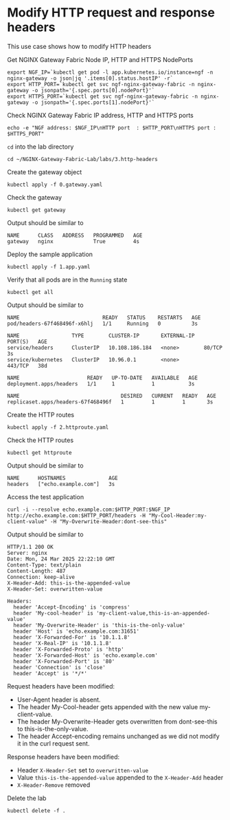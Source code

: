# Modify HTTP request and response headers

This use case shows how to modify HTTP headers

Get NGINX Gateway Fabric Node IP, HTTP and HTTPS NodePorts
```code
export NGF_IP=`kubectl get pod -l app.kubernetes.io/instance=ngf -n nginx-gateway -o json|jq '.items[0].status.hostIP' -r`
export HTTP_PORT=`kubectl get svc ngf-nginx-gateway-fabric -n nginx-gateway -o jsonpath='{.spec.ports[0].nodePort}'`
export HTTPS_PORT=`kubectl get svc ngf-nginx-gateway-fabric -n nginx-gateway -o jsonpath='{.spec.ports[1].nodePort}'`
```

Check NGINX Gateway Fabric IP address, HTTP and HTTPS ports
```code
echo -e "NGF address: $NGF_IP\nHTTP port  : $HTTP_PORT\nHTTPS port : $HTTPS_PORT"
```

`cd` into the lab directory
```code
cd ~/NGINX-Gateway-Fabric-Lab/labs/3.http-headers
```

Create the gateway object
```code
kubectl apply -f 0.gateway.yaml
```

Check the gateway
```code
kubectl get gateway
```

Output should be similar to
```code
NAME      CLASS   ADDRESS   PROGRAMMED   AGE
gateway   nginx             True         4s
```

Deploy the sample application
```code
kubectl apply -f 1.app.yaml
```

Verify that all pods are in the `Running` state

```code
kubectl get all
```

Output should be similar to

```
NAME                           READY   STATUS    RESTARTS   AGE
pod/headers-67f468496f-x6hlj   1/1     Running   0          3s

NAME                 TYPE        CLUSTER-IP       EXTERNAL-IP   PORT(S)   AGE
service/headers      ClusterIP   10.108.186.184   <none>        80/TCP    3s
service/kubernetes   ClusterIP   10.96.0.1        <none>        443/TCP   38d

NAME                      READY   UP-TO-DATE   AVAILABLE   AGE
deployment.apps/headers   1/1     1            1           3s

NAME                                 DESIRED   CURRENT   READY   AGE
replicaset.apps/headers-67f468496f   1         1         1       3s
```

Create the HTTP routes
```code
kubectl apply -f 2.httproute.yaml
```

Check the HTTP routes
```code
kubectl get httproute
```

Output should be similar to
```code
NAME      HOSTNAMES              AGE
headers   ["echo.example.com"]   3s
```

Access the test application
```code
curl -i --resolve echo.example.com:$HTTP_PORT:$NGF_IP http://echo.example.com:$HTTP_PORT/headers -H "My-Cool-Header:my-client-value" -H "My-Overwrite-Header:dont-see-this" 
```


Output should be similar to
```code
HTTP/1.1 200 OK
Server: nginx
Date: Mon, 24 Mar 2025 22:22:10 GMT
Content-Type: text/plain
Content-Length: 487
Connection: keep-alive
X-Header-Add: this-is-the-appended-value
X-Header-Set: overwritten-value

Headers:
  header 'Accept-Encoding' is 'compress'
  header 'My-cool-header' is 'my-client-value,this-is-an-appended-value'
  header 'My-Overwrite-Header' is 'this-is-the-only-value'
  header 'Host' is 'echo.example.com:31651'
  header 'X-Forwarded-For' is '10.1.1.8'
  header 'X-Real-IP' is '10.1.1.8'
  header 'X-Forwarded-Proto' is 'http'
  header 'X-Forwarded-Host' is 'echo.example.com'
  header 'X-Forwarded-Port' is '80'
  header 'Connection' is 'close'
  header 'Accept' is '*/*'
```

Request headers have been modified:

- User-Agent header is absent.
- The header My-Cool-header gets appended with the new value my-client-value.
- The header My-Overwrite-Header gets overwritten from dont-see-this to this-is-the-only-value.
- The header Accept-encoding remains unchanged as we did not modify it in the curl request sent.

Response headers have been modified:

- Header `X-Header-Set` set to `overwritten-value`
- Value `this-is-the-appended-value` appended to the `X-Header-Add` header
- `X-Header-Remove` removed

Delete the lab

```code
kubectl delete -f .
```
